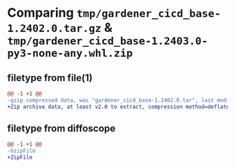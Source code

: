 # Comparing `tmp/gardener_cicd_base-1.2402.0.tar.gz` & `tmp/gardener_cicd_base-1.2403.0-py3-none-any.whl.zip`

## filetype from file(1)

```diff
@@ -1 +1 @@
-gzip compressed data, was "gardener_cicd_base-1.2402.0.tar", last modified: Wed May 22 10:01:17 2024, max compression
+Zip archive data, at least v2.0 to extract, compression method=deflate
```

## filetype from diffoscope

```diff
@@ -1 +1 @@
-GzipFile
+ZipFile
```

